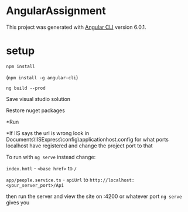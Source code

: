 # AngularAssignment

This project was generated with [Angular CLI](https://github.com/angular/angular-cli) version 6.0.1.

# setup

`npm install`

(`npm install -g angular-cli`)

`ng build --prod`


Save visual studio solution

Restore nuget packages

\*Run

\*If IIS says the url is wrong look in Documents\IISExpress\config\applicationhost.config for what ports localhost have registered and change the project port to that

To run with `ng serve` instead change:

`index.hmtl` - `<base href>` to `/`

`app/people.service.ts`	- `apiUrl` to `http://localhost:<your_server_port>/Api`


then run the server and view the site on :4200 or whatever port `ng serve` gives you
